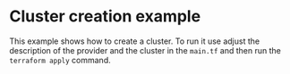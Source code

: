 # Cluster creation example

This example shows how to create a cluster. To run it use adjust the description
of the provider and the cluster in the `main.tf` and then run the `terraform
apply` command.